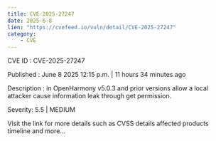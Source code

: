 ```yaml
---
title: CVE-2025-27247
date: 2025-6-8
lien: "https://cvefeed.io/vuln/detail/CVE-2025-27247"
category:
    - CVE
---
```


CVE ID : CVE-2025-27247

Published :  June 8
2025
12:15 p.m. | 11 hours
34 minutes ago

Description : in OpenHarmony v5.0.3 and prior versions allow a local attacker cause information leak through get permission.

Severity: 5.5 | MEDIUM

Visit the link for more details
such as CVSS details
affected products
timeline
and more...
